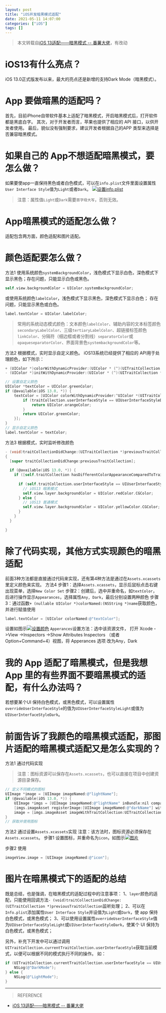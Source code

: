 ```yaml
---
layout: post
title: "iOS开发暗黑模式适配"
date: 2021-05-11 14:07:00
categories: ["iOS"]
tags: []
---
```

> 本文转载自[iOS 13适配——暗黑模式  -- 番薯大佬](https://blog.csdn.net/potato512/article/details/104805528 "iOS 13适配——暗黑模式  -- 番薯大佬")，有改动

# iOS13有什么亮点？
iOS 13.0正式版发布以来，最大的亮点还是新增的支持Dark Mode（暗黑模式）。<!--more-->

# App 要做暗黑的适配吗？
首先，目前iPhone自带软件基本上适配了暗黑模式，开启暗黑模式后，打开软件都是黑底白字。
其次，对于开发者而言，苹果也提供了相应的 API 接口，以供开发者使用。
最后，貌似没有强制要求，建议开发者根据自己的APP 类型来选择是否兼容暗黑模式。

# 如果自己的 App不想适配暗黑模式，要怎么做？
如果要使app一直保持黑色或者白色模式，可以在`info.plist`文件里面设置属性`User Interface Style`值为`Light`或者`Dark`。
[![设置info.plist](/img/003d/003d-1.png "设置info.plist")](/img/003d/003d-1.png "设置info.plist")
> 注意：属性值`Light`或`Dark`需要`首字母大写`，否则无效。

# App暗黑模式的适配怎么做？
适配包含两方面，颜色适配和图片适配。

# 颜色适配要怎么做？
方法1
使用系统颜色`systemBackgroundColor`，浅色模式下显示白色，深色模式下显示黑色；存在问题，只能显示白色或黑色。
```objective-c
self.view.backgroundColor = UIColor.systemBackgroundColor;
```
或使用系统颜色`labelColor`，浅色模式下显示黑色，深色模式下显示白色；
存在问题，只能显示黑色或白色。
```objective-c
label.textColor = UIColor.labelColor;
```
> 常用的系统动态模式颜色：文本颜色`labelColor`、辅助内容的文本标签颜色`secondaryLabelColor`、三级`tertiaryLabelColor`、超链接标签颜色`linkColor`、分隔符（细边框或者分割线）`separatorColor`或`opaqueseparatorColor`、界面背景色`systembackgroundColor`等。

方法2
根据模式，实时显示自定义颜色。
iOS13系统已经提供了相应的 API用于处理颜色，如下所示：
```objective-c
+ (UIColor *)colorWithDynamicProvider:(UIColor * (^)(UITraitCollection *))dynamicProvider;
- (UIColor *)initWithDynamicProvider:(UIColor * (^)(UITraitCollection *))dynamicProvider;
```
```objective-c
// 设置自定义颜色
UIColor *textColor = UIColor.greenColor;
if (@available(iOS 13.0, *)) {
	textColor = [UIColor colorWithDynamicProvider:^UIColor *(UITraitCollection *traitCollection) {
		if (traitCollection.userInterfaceStyle == UIUserInterfaceStyleDark) {
			return UIColor.orangeColor;
		}
		return UIColor.greenColor;
	}];
}
// 显示自定义颜色
label.textColor = textColor;
```
方法3
根据模式，实时监听修改颜色
```objective-c
- (void)traitCollectionDidChange:(UITraitCollection *)previousTraitCollection
{
  [super traitCollectionDidChange:previousTraitCollection];
  
  if (@available(iOS 13.0, *)) {
    if ([self.traitCollection hasDifferentColorAppearanceComparedToTraitCollection:previousTraitCollection]) {
      
      if (self.traitCollection.userInterfaceStyle == UIUserInterfaceStyleDark) {
        // iOS13 暗黑模式
        self.view.layer.backgroundColor = UIColor.redColor.CGColor;
      } else {
        // iOS13 普通模式
        self.view.layer.backgroundColor = UIColor.yellowColor.CGColor;
      }
    }
  }
  
}
```

# 除了代码实现，其他方式实现颜色的暗黑适配
前面3种方法都是直接通过代码来实现，还有第4种方法是通过在`Assets.xcassets`里定义颜色来实现。
方法4
步骤1：选择`Assets.xcassets`，显示后鼠标点击右键出现菜单，选择`New Color Set`
步骤2：创建后，选中并重命名，如`textColor`，后进行操作显示`Appearances`，选择属性`Any, Dark`，最后分别设置两种颜色
步骤3：通过函数`+ (nullable UIColor *)colorNamed:(NSString *)name`获取颜色，并进行赋值使用
```objective-c
label.textColor = [UIColor colorNamed:@"textColor"];
```
设置如图示[![设置颜色](/img/003d/003d-2.png "设置颜色")](/img/003d/003d-2.png "设置颜色")
`Apperances`设置方法：选中该资源文件， 打开 Xcode ->View ->Inspectors ->Show Attributes Inspectors （或者Option+Command+4）视图，将 Apperances 选项 改为Any，Dark

# 我的 App 适配了暗黑模式，但是我想App 里的有些界面不要暗黑模式的适配，有什么办法吗？
若想要某个UI 保持白色模式，或黑色模式，可以设置属性`overrideUserInterfaceStyle`的值为`UIUserInterfaceStyleLight`或值为`UIUserInterfaceStyleDark`。

# 前面告诉了我颜色的暗黑模式适配，那图片适配的暗黑模式适配又是怎么实现的？
方法1
通过代码实现
> 注意：图标资源可以保存在`Assets.xcassets`，也可以直接在项目中创建资源目录保存。

```objective-c
// 定义不同模式的图标
UIImage *image = [UIImage imageNamed:@"lightName"];
if (@available(iOS 13.0, *)) {
	UIImage *imgs = [UIImage imageNamed:@"lightName" inBundle:nil compatibleWithTraitCollection:[UITraitCollection traitCollectionWithUserInterfaceStyle:UIUserInterfaceStyleLight]];
	[imgs.imageAsset registerImage:[UIImage imageNamed:@"darkName"] withTraitCollection:[UITraitCollection traitCollectionWithUserInterfaceStyle:UIUserInterfaceStyleDark]];
	image = [imgs.imageAsset imageWithTraitCollection:UITraitCollection.currentTraitCollection];
}
// 获取并使用图标
```

方法2
通过设置`Assets.xcassets`实现
注意：该方法时，图标资源必须保存在`Assets.xcassets`。
步骤1 设置图标，并重命名为`icon`，如图示[![图片](/img/003d/003d-3.png "图片")](/img/003d/003d-3.png "图片")

步骤2 使用
```objective-c
imageView.image = [UIImage imageNamed:@"icon"];
```

# 图片在暗黑模式下的适配的总结
既是总结，也是强调，在暗黑模式的适配过程中的注意事项：
1、`layer`颜色的适配，只能使用回调方法`- (void)traitCollectionDidChange:(UITraitCollection *)previousTraitCollection`监听处理；
2、可以在`Info.plist`添加属性`User Interface Style`并设值为`Light`或`Dark`，使 app 保持白色模式，或黑色模式；
3、可以使用设置属性`overrideUserInterfaceStyle`值为`UIUserInterfaceStyleLight`或`UIUserInterfaceStyleDark`，使某个 UI 保持为白色模式，或黑色模式；

另外，补充下开发中可以通过调用`UITraitCollection.currentTraitCollection.userInterfaceStyle`获取当前模式，以便可以根据不同的模式执行不同的操作。
如：
```objective-c
if (UITraitCollection.currentTraitCollection.userInterfaceStyle == UIUserInterfaceStyleDark) {
 	NSLog(@"DarkMode");
} else {
 	NSLog(@"LightMode");
}
```


------------

> REFERENCE
- [iOS 13适配——暗黑模式  -- 番薯大佬](https://blog.csdn.net/potato512/article/details/104805528 "iOS 13适配——暗黑模式  -- 番薯大佬")
